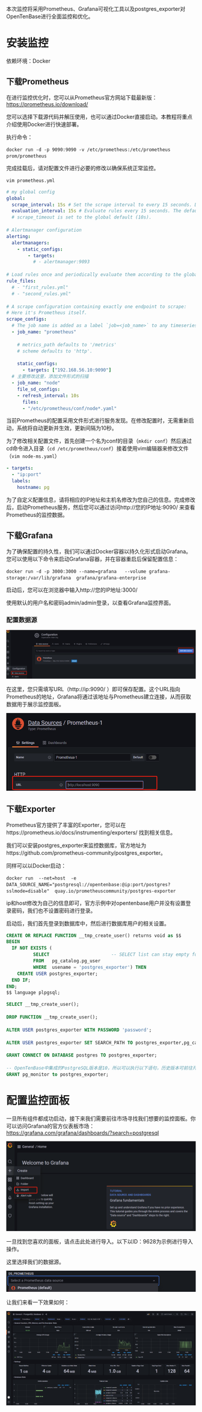 本次监控将采用Prometheus、Grafana可视化工具以及postgres_exporter对OpenTenBase进行全面监控和优化。

# 安装监控

依赖环境：Docker

## 下载Prometheus

在进行监控优化时，您可以从Prometheus官方网站下载最新版：https://prometheus.io/download/

您可以选择下载源代码并解压使用，也可以通过Docker直接启动。本教程将重点介绍使用Docker进行快速部署。

执行命令：

`docker run -d -p 9090:9090 -v /etc/prometheus:/etc/prometheus prom/prometheus`

完成挂载后，请对配置文件进行必要的修改以确保系统正常监控。

`vim prometheus.yml`

```yaml
# my global config
global:
  scrape_interval: 15s # Set the scrape interval to every 15 seconds. Default is every 1 minute.
  evaluation_interval: 15s # Evaluate rules every 15 seconds. The default is every 1 minute.
  # scrape_timeout is set to the global default (10s).

# Alertmanager configuration
alerting:
  alertmanagers:
    - static_configs:
        - targets:
          # - alertmanager:9093

# Load rules once and periodically evaluate them according to the global 'evaluation_interval'.
rule_files:
  # - "first_rules.yml"
  # - "second_rules.yml"

# A scrape configuration containing exactly one endpoint to scrape:
# Here it's Prometheus itself.
scrape_configs:
  # The job name is added as a label `job=<job_name>` to any timeseries scraped from this config.
  - job_name: "prometheus"

    # metrics_path defaults to '/metrics'
    # scheme defaults to 'http'.

    static_configs:
      - targets: ["192.168.56.10:9090"]
  # 主要修改这里，添加文件形式的扫描
  - job_name: "node"
    file_sd_configs:
    - refresh_interval: 10s
      files:
      - "/etc/prometheus/conf/node*.yaml"
```

当前Prometheus的配置采用文件形式进行服务发现。在修改配置时，无需重新启动，系统将自动更新并生效，更新间隔为10秒。

为了修改相关配置文件，首先创建一个名为conf的目录（`mkdir conf`）然后通过cd命令进入目录（`cd /etc/prometheus/conf`）接着使用vim编辑器来修改文件（`vim node-ms.yaml`）

```yaml
- targets:
  - "ip:port"
  labels:
    hostname: pg
```

为了自定义配置信息，请将相应的IP地址和主机名修改为您自己的信息。完成修改后，启动Prometheus服务，然后您可以通过访问http://您的IP地址:9090/ 来查看Prometheus的监控数据。

## 下载Grafana

为了确保配置的持久性，我们可以通过Docker容器以持久化形式启动Grafana。您可以使用以下命令来启动Grafana容器，并在容器重启后保留配置信息：

`docker run -d -p 3000:3000 --name=grafana   --volume grafana-storage:/var/lib/grafana  grafana/grafana-enterprise`

启动后，您可以在浏览器中输入http://您的IP地址:3000/

使用默认的用户名和密码admin/admin登录，以查看Grafana监控界面。

### 配置数据源

![data_sources.png](images/data_sources.png)

在这里，您只需填写URL（http://ip:9090/ ）即可保存配置。这个URL指向Prometheus的地址，Grafana将通过该地址与Prometheus建立连接，从而获取数据用于展示监控面板。

![data_sources_url.png](images/data_sources_url.png)

## 下载Exporter

Prometheus官方提供了丰富的Exporter，您可以在https://prometheus.io/docs/instrumenting/exporters/ 找到相关信息。

我们可以安装postgres_exporter来监控数据库，官方地址为https://github.com/prometheus-community/postgres_exporter。

同样可以以Docker启动：

`docker run  --net=host  -e DATA_SOURCE_NAME="postgresql://opentenbase:@ip:port/postgres?sslmode=disable"  quay.io/prometheuscommunity/postgres-exporter`

ip和host修改为自己的信息即可，官方示例中对opentenbase用户并没有设置登录密码，我们也不设置密码进行登录。

启动后，我们首先登录到数据库中，然后进行数据库用户的相关设置。

```sql
CREATE OR REPLACE FUNCTION __tmp_create_user() returns void as $$
BEGIN
  IF NOT EXISTS (
          SELECT                       -- SELECT list can stay empty for this
          FROM   pg_catalog.pg_user
          WHERE  usename = 'postgres_exporter') THEN
    CREATE USER postgres_exporter;
  END IF;
END;
$$ language plpgsql;
```

```sql
SELECT __tmp_create_user();

DROP FUNCTION __tmp_create_user();

ALTER USER postgres_exporter WITH PASSWORD 'password';

ALTER USER postgres_exporter SET SEARCH_PATH TO postgres_exporter,pg_catalog;

GRANT CONNECT ON DATABASE postgres TO postgres_exporter;

-- OpenTenBase中集成的PostgreSQL版本是10，所以可以执行以下语句，历史版本可前往开源地址进行查看。
GRANT pg_monitor to postgres_exporter;
```

# 配置监控面板

一旦所有组件都成功启动，接下来我们需要前往市场寻找我们想要的监控面板。你可以访问Grafana的官方仪表板市场：https://grafana.com/grafana/dashboards/?search=postgresql

![grafana_import.png](images/grafana_import.png)

一旦找到您喜欢的面板，请点击此处进行导入。以下以ID：9628为示例进行导入操作。

这里选择我们的数据源。

![grafana_ds.png](images/grafana_ds.png)

让我们来看一下效果如何：

![grafana_prometheus_monitor.png](images/grafana_prometheus_monitor.png)